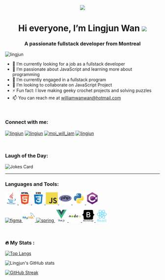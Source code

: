 <div id="header" align="center">
  <img src="https://media2.giphy.com/media/qgQUggAC3Pfv687qPC/giphy.gif?cid=790b7611da9ad35472a6f7a0c1297c3ef9c0655388c5552a&rid=giphy.gif&ct=g" width="500"/>
</div>

<h1 align="center">
  Hi everyone, I’m Lingjun Wan
  <img src="https://media.giphy.com/media/hvRJCLFzcasrR4ia7z/giphy.gif" width="30px"/>
</h1>
<h3 align="center">A passionate fullstack developer from Montreal</h3>
<p align="left"> <img src="https://komarev.com/ghpvc/?username=lingjunwan&label=Profile%20views&color=0e75b6&style=flat" alt="lingjun" /> </p>


- 🔭 I’m currently looking for a job as a fullstack developer  
- 💞️ I’m passionate about JavaScript and learning more about programming
- 🌱 I’m currently engaged in a fullstack program
- 👀 I’m looking to collaborate on JavaScript Project
- ⚡ Fun fact: I love making geeky crochet projects and solving puzzles
- 📫 You can reach me at williamwanwan@hotmail.com  
<br/>
<h3 align="left">Connect with me:</h3>
<p align="left">
<a href="https://linkedin.com/in/lingjunwan" target="blank"><img align="center" src="https://raw.githubusercontent.com/rahuldkjain/github-profile-readme-generator/master/src/images/icons/Social/linked-in-alt.svg" alt="lingjun" height="30" width="40" /></a>
<a href="https://www.facebook.com/william.wan.3511/" target="blank"><img align="center" src="https://raw.githubusercontent.com/rahuldkjain/github-profile-readme-generator/master/src/images/icons/Social/facebook.svg" alt="lingjun" height="30" width="40" /></a>
<a href="https://instagram.com/moi_will_iam" target="blank"><img align="center" src="https://raw.githubusercontent.com/rahuldkjain/github-profile-readme-generator/master/src/images/icons/Social/instagram.svg" alt="moi_will_iam" height="30" width="40" /></a>
<a href="https://twitter.com/moi_william" target="blank"><img align="center" src="https://raw.githubusercontent.com/rahuldkjain/github-profile-readme-generator/master/src/images/icons/Social/twitter.svg" alt="lingjun" height="30" width="40" /></a>

<br/><h3 align="left">Laugh of the Day:</h3>
<img src="https://readme-jokes.vercel.app/api?hideBorder&theme=radical" alt="Jokes Card"/>
</p>
<hr/>

<h3 align="left">Languages and Tools:</h3>
<p align="left">
  <a href="https://www.java.com" target="_blank" rel="noreferrer"> <img src="https://raw.githubusercontent.com/devicons/devicon/master/icons/java/java-original.svg" alt="java" width="40" height="40"/> </a> 
  <a href="https://www.w3.org/html/" target="_blank" rel="noreferrer"> <img src="https://raw.githubusercontent.com/devicons/devicon/master/icons/html5/html5-original-wordmark.svg" alt="html5" width="40" height="40"/> </a> 
  <a href="https://www.w3schools.com/css/" target="_blank" rel="noreferrer"> <img src="https://raw.githubusercontent.com/devicons/devicon/master/icons/css3/css3-original-wordmark.svg" alt="css3" width="40" height="40"/> </a> 
  <a href="https://developer.mozilla.org/en-US/docs/Web/JavaScript" target="_blank" rel="noreferrer"> <img src="https://raw.githubusercontent.com/devicons/devicon/master/icons/javascript/javascript-original.svg" alt="javascript" width="40" height="40"/> </a> 
  <a href="https://www.php.net" target="_blank" rel="noreferrer"> <img src="https://raw.githubusercontent.com/devicons/devicon/master/icons/php/php-original.svg" alt="php" width="40" height="40"/> </a> 
  <a href="https://www.python.org" target="_blank" rel="noreferrer"> <img src="https://raw.githubusercontent.com/devicons/devicon/master/icons/python/python-original.svg" alt="python" width="40" height="40"/> </a> 
  <a href="https://www.w3schools.com/cs/" target="_blank" rel="noreferrer"> <img src="https://raw.githubusercontent.com/devicons/devicon/master/icons/csharp/csharp-original.svg" alt="csharp" width="40" height="40"/> </a> 
  
  <a href="https://www.figma.com/" target="_blank" rel="noreferrer"> <img src="https://www.vectorlogo.zone/logos/figma/figma-icon.svg" alt="figma" width="40" height="40"/> </a> 
  <a href="https://www.mysql.com/" target="_blank" rel="noreferrer"> <img src="https://raw.githubusercontent.com/devicons/devicon/master/icons/mysql/mysql-original-wordmark.svg" alt="mysql" width="40" height="40"/> </a> 
  <a href="https://spring.io/" target="_blank" rel="noreferrer"> <img src="https://www.vectorlogo.zone/logos/springio/springio-icon.svg" alt="spring" width="40" height="40"/> </a> <a href="https://vuejs.org/" target="_blank" rel="noreferrer"> <img src="https://raw.githubusercontent.com/devicons/devicon/master/icons/vuejs/vuejs-original-wordmark.svg" alt="vuejs" width="40" height="40"/> </a>
  <a href="https://nodejs.org" target="_blank" rel="noreferrer"> <img src="https://raw.githubusercontent.com/devicons/devicon/master/icons/nodejs/nodejs-original-wordmark.svg" alt="nodejs" width="40" height="40"/> </a> 
  <a href="https://getbootstrap.com" target="_blank" rel="noreferrer"> <img src="https://raw.githubusercontent.com/devicons/devicon/master/icons/bootstrap/bootstrap-plain-wordmark.svg" alt="bootstrap" width="40" height="40"/> </a> 
  <a href="https://reactjs.org/" target="_blank" rel="noreferrer"> <img src="https://raw.githubusercontent.com/devicons/devicon/master/icons/react/react-original-wordmark.svg" alt="react" width="40" height="40"/> </a> 
</p>
<br/>

### :fire: My Stats :

[![Top Langs](https://github-readme-stats.vercel.app/api/top-langs/?username=lingjunwan&theme=radical)](https://github.com/anuraghazra/github-readme-stats)  

![Lingjun's GitHub stats](https://github-readme-stats.vercel.app/api?username=lingjunwan&show_icons=true&theme=radical)  

[![GitHub Streak](https://streak-stats.demolab.com?user=lingjunwan&theme=radical&ring=8C3FDD&sideNums=A9DD4A)](https://git.io/streak-stats)  

<!---
lingjunwan/lingjunwan is a ✨ special ✨ repository because its `README.md` (this file) appears on your GitHub profile.
You can click the Preview link to take a look at your changes.
--->

